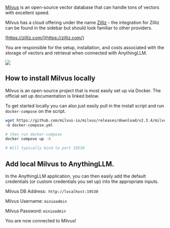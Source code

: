 [Milvus](https://milvus.io/) is an open-source vector database that can handle tons of vectors with excellent speed.



Milvus has a cloud offering under the name [Zilliz](https://zilliz.com/) - the integration for Zilliz can be found in the sidebar but should look familiar to other providers.

[https://zilliz.com/](https://zilliz.com/)

You are responsible for the setup, installation, and costs associated with the storage of vectors and retrieval when connected with AnythingLLM.

![](files/I42VbOrcXrr6LefvtaGD.png)

## How to install Milvus locally

Milvus is an open-source project that is most easily set up via Docker. The official set up documentation is linked below.



To get started locally you can also just easily pull in the install script and run `docker-compose` on the script.

```bash
wget https://github.com/milvus-io/milvus/releases/download/v2.3.4/milvus-standalone-docker-compose.yml \
-O docker-compose.yml

# then run docker-compose
docker compose up -d

# Will typically bind to port 19530
```

## Add local Milvus to AnythingLLM.

In the AnythingLLM application, you can then easily add the default credentials (or custom credentials you set up) into the appropriate inputs.

Milvus DB Address:` http://localhost:19530`

Milvus Username: `minioadmin`

Milvus Password: `minioadmin`

You are now connected to Milvus!

